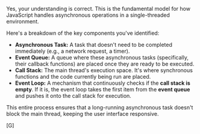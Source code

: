 Yes, your understanding is correct. This is the fundamental model for how JavaScript handles asynchronous operations in a single-threaded environment.

Here's a breakdown of the key components you've identified:

* **Asynchronous Task:** A task that doesn't need to be completed immediately (e.g., a network request, a timer).
* **Event Queue:** A queue where these asynchronous tasks (specifically, their callback functions) are placed once they are ready to be executed.
* **Call Stack:** The main thread's execution space. It's where synchronous functions and the code currently being run are placed.
* **Event Loop:** A mechanism that continuously checks if the **call stack is empty**. If it is, the event loop takes the first item from the **event queue** and pushes it onto the call stack for execution.

This entire process ensures that a long-running asynchronous task doesn't block the main thread, keeping the user interface responsive. 

[G]

